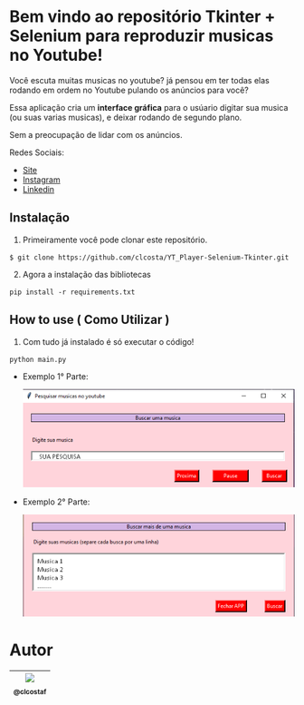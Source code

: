 # Bem vindo ao repositório Tkinter + Selenium para reproduzir musicas no Youtube!

Você escuta muitas musicas no youtube? já pensou em ter todas elas rodando em ordem no Youtube pulando os anúncios para você?

Essa aplicação cria um **interface gráfica** para o usúario digitar sua musica (ou suas varias musicas), e deixar rodando de segundo plano.

Sem a preocupação de lidar com os anúncios.

Redes Sociais:
* [Site](https://portfolio-claudio.herokuapp.com)
* [Instagram](https://www.instagram.com/claudiogfez/)
* [Linkedin](https://www.linkedin.com/in/clcostaf/)



## Instalação

1. Primeiramente você pode clonar este repositório.

```
$ git clone https://github.com/clcosta/YT_Player-Selenium-Tkinter.git
```

2. Agora a instalação das bibliotecas

```
pip install -r requirements.txt
```

## How to use ( Como Utilizar )

1. Com tudo já instalado é só executar o código!
```
python main.py
```

 * Exemplo 1° Parte:
	
	![step1](images/step1.png)  

 * Exemplo 2° Parte:  

	![step2](images/step2.png)


# Autor
| [<img src="https://avatars.githubusercontent.com/u/83929403?v=4" width=115><br><sub>@clcostaf</sub>](https://github.com/clcostaf) |
| :---: |
